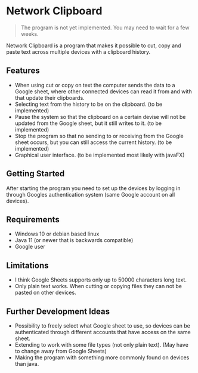 # Network Clipboard
> The program is not yet implemented. You may need to wait for a few weeks.

Network Clipboard is a program that makes it possible to cut, copy and paste text across multiple devices with a clipboard history.

## Features
* When using cut or copy on text the computer sends the data to a Google sheet, where other connected devices can read it from and with that update their clipboards.
* Selecting text from the history to be on the clipboard. (to be implemented)
* Pause the system so that the clipboard on a certain devise will not be updated from the Google sheet, but it still writes to it. (to be implemented)
* Stop the program so that no sending to or receiving from the Google sheet occurs, but you can still access the current history. (to be implemented)
* Graphical user interface. (to be implemented most likely with javaFX)

## Getting Started
After starting the program you need to set up the devices by logging in through Googles authentication system (same Google account on all devices).

## Requirements
* Windows 10 or debian based linux
* Java 11 (or newer that is backwards compatible)
* Google user

## Limitations
* I think Google Sheets supports only up to 50000 characters long text.
* Only plain text works. When cutting or copying files they can not be pasted on other devices.

## Further Development Ideas
* Possibility to freely select what Google sheet to use, so devices can be authenticated through different accounts that have access on the same sheet.
* Extending to work with some file types (not only plain text). (May have to change away from Google Sheets)
* Making the program with something more commonly found on devices than java.
